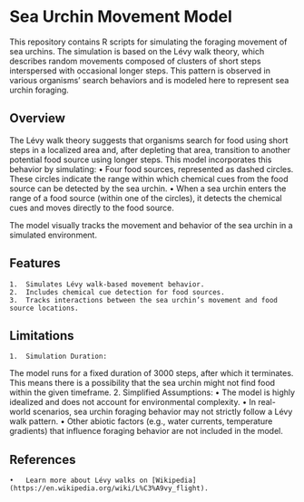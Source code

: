 # Sea Urchin Movement Model
This repository contains R scripts for simulating the foraging movement of sea urchins. The simulation is based on the Lévy walk theory, which describes random movements composed of clusters of short steps interspersed with occasional longer steps. This pattern is observed in various organisms’ search behaviors and is modeled here to represent sea urchin foraging.

## Overview

The Lévy walk theory suggests that organisms search for food using short steps in a localized area and, after depleting that area, transition to another potential food source using longer steps. This model incorporates this behavior by simulating:
	•	Four food sources, represented as dashed circles. These circles indicate the range within which chemical cues from the food source can be detected by the sea urchin.
	•	When a sea urchin enters the range of a food source (within one of the circles), it detects the chemical cues and moves directly to the food source.

The model visually tracks the movement and behavior of the sea urchin in a simulated environment.

## Features
	1.	Simulates Lévy walk-based movement behavior.
	2.	Includes chemical cue detection for food sources.
	3.	Tracks interactions between the sea urchin’s movement and food source locations.

## Limitations
	1.	Simulation Duration:
The model runs for a fixed duration of 3000 steps, after which it terminates. This means there is a possibility that the sea urchin might not find food within the given timeframe.
	2.	Simplified Assumptions:
	•	The model is highly idealized and does not account for environmental complexity.
	•	In real-world scenarios, sea urchin foraging behavior may not strictly follow a Lévy walk pattern.
	•	Other abiotic factors (e.g., water currents, temperature gradients) that influence foraging behavior are not included in the model.

## References
	•	Learn more about Lévy walks on [Wikipedia](https://en.wikipedia.org/wiki/L%C3%A9vy_flight).
